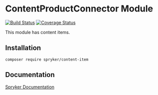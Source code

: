 # ContentProductConnector Module
[![Build Status](https://travis-ci.org/spryker/content-item.svg)](https://travis-ci.org/spryker/content-item)
[![Coverage Status](https://coveralls.io/repos/github/spryker/content-item/badge.svg)](https://coveralls.io/github/spryker/content-item)

This module has content items.

## Installation

```
composer require spryker/content-item
```

## Documentation

[Spryker Documentation](https://academy.spryker.com/developing_with_spryker/module_guide/modules.html)
